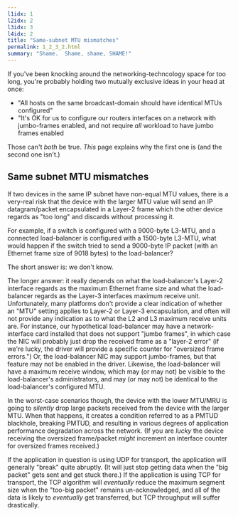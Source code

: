 ```yaml
---
l1idx: 1
l2idx: 2
l3idx: 3
l4idx: 2
title: "Same-subnet MTU mismatches"
permalink: 1_2_3_2.html
summary: "Shame.  Shame, shame, SHAME!"
---
```

If you've been knocking around the networking-techncology space for too long, you're probably holding two mutually exclusive ideas in your head at once:
- "All hosts on the same broadcast-domain should have identical MTUs configured"
- "It's OK for us to configure our routers interfaces on a network with jumbo-frames enabled, and not require *all* workload to have jumbo frames enabled

Those can't *both* be true.  *This* page explains why the first one is (and the second one isn't.)

## Same subnet MTU mismatches 
If two devices in the same IP subnet have non-equal MTU values, there is a very-real risk that the device with the larger MTU value will send an IP datagram/packet encapsulated in a Layer-2 frame which the other device regards as "too long" and discards without processing it.

For example, if a switch is configured with a 9000-byte L3-MTU, and a connected load-balancer is configured with a 1500-byte L3-MTU, what would happen if the switch tried to send a 9000-byte IP packet  (with an Ethernet frame size of 9018 bytes) to the load-balancer?

The short answer is: we don't know.

The longer answer: it really depends on what the load-balancer's Layer-2 interface regards as the maximum Ethernet frame size and what the load-balancer regards as the Layer-3 interfaces maximum receive unit.   Unfortunately, many platforms don't provide a clear indication of whether an "MTU" setting applies to Layer-2 or Layer-3 encapsulation, and often will not provide any indication as to what the L2 and L3 maximum receive units are.   For instance, our hypothetical load-balancer may have a network-interface card installed that does not support "jumbo frames", in which case the NIC will probably just drop the received frame as a "layer-2 error" (if we're lucky, the driver will provide a specific counter for "oversized frame errors.")   Or, the load-balancer NIC may support jumbo-frames, but that feature may not be enabled in the driver.  Likewise, the load-balancer will have a maximum receive window, which may (or may not) be visible to the load-balancer's administrators, and may (or may not) be identical to the load-balancer's configured MTU.


In the worst-case scenarios though, the device with the lower MTU/MRU is going to *silently* drop large packets received from the device with the larger MTU.  When that happens, it creates a condition referred to as a PMTUD blackhole, breaking PMTUD, and resulting in various degrees of application performance degradation across the network.  (If you are *lucky* the device receiving the oversized frame/packet *might* increment an interface counter for oversized frames received.)

If the application in question is using UDP for transport, the application will generally "break" quite abruptly.  (It will just stop getting data when the "big packet" gets sent and get stuck there.)  If the application is using TCP for transport, the TCP algorithm will *eventually* reduce the maximum segment size when the "too-big packet" remains un-acknowledged, and all of the data is likely to *eventually* get transferred, but TCP throughput will suffer drastically.
